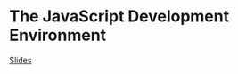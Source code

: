 # The JavaScript Development Environment

[Slides](https://docs.google.com/presentation/d/1aCBdV28UoGCboePHSjjmw1ubNwmKCZyE4Vcl1n5O0i0/embed?start=false&loop=false&delayms=3000)
